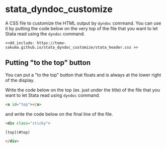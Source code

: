 # stata_dyndoc_customize
A CSS file to customize the HTML output by `dyndoc` command.
You can use it by putting the code below on the very top of the file that you want to let Stata read using the `dyndoc` command.

```
<<dd_include: https://tomo-sakuma.github.io/stata_dyndoc_customize/stata_header.css >>

```

## Putting "to the top" button
You can put a "to the top" button that floats and is always at the lower right of the display.

Write the code below on the top  (ex. just under the title)  of the file that you want to let Stata read using `dyndoc` command.

```html
<a id="top"></a>
```

and write the code below on the final line of the file.

```html
<div class="sticky">

[top](#top)

</div>
```
